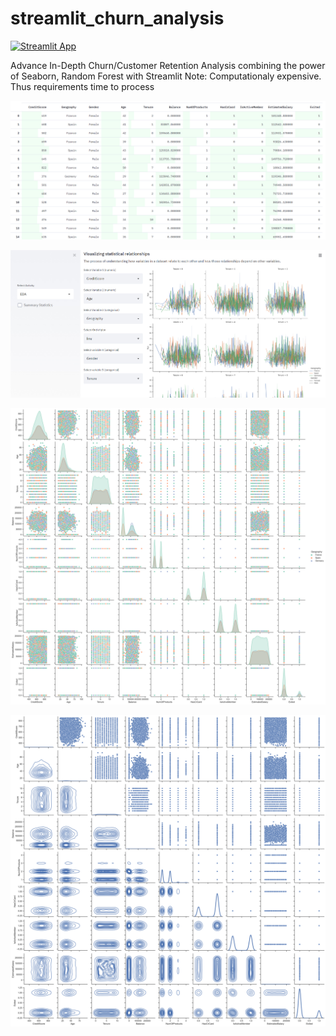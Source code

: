 # streamlit_churn_analysis
[![Streamlit App](https://static.streamlit.io/badges/streamlit_badge_black_white.svg)](https://share.streamlit.io/rupak-roy/streamlit_churn_analysis/main/streamlit_chrun.py)

Advance In-Depth Churn/Customer Retention Analysis combining the power of Seaborn, Random Forest with Streamlit 
Note: Computationaly expensive. Thus requirements time to process 

![image](churn_dataset.jpg)

![image](churn_EDA.jpg)

![image](multi-variateGrid.png)

![image](multi-variateGrid2.png)
